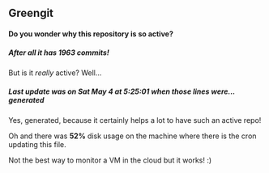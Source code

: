 ## Greengit

#### Do you wonder why this repository is so active?

##### After all it has 1963 commits!

But is it *really* active? Well...

##### Last update was on Sat May 4 at 5:25:01 when those lines were... generated

Yes, generated, because it certainly helps a lot to have such an active repo!

Oh and there was **52%** disk usage on the machine
where there is the cron updating this file.

Not the best way to monitor a VM in the cloud but it works! :)
